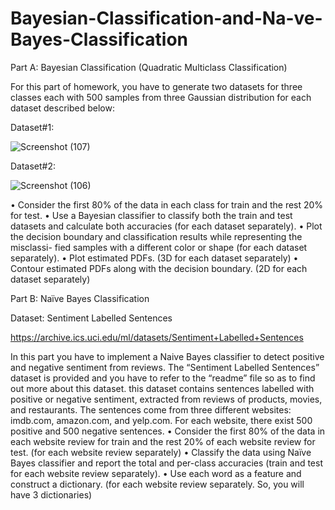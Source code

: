 # Bayesian-Classification-and-Na-ve-Bayes-Classification
Part A: Bayesian Classification (Quadratic Multiclass Classification)

For this part of homework, you have to generate two datasets for three classes each with 500 samples from three Gaussian distribution for each dataset described below:

Dataset#1:

![Screenshot (107)](https://github.com/razimasoodi/Bayesian-Classification-and-Naive-Bayes-Classification/assets/170275013/fff59670-abd9-4298-848e-ef7ee1acb431)


Dataset#2:

![Screenshot (106)](https://github.com/razimasoodi/Bayesian-Classification-and-Naive-Bayes-Classification/assets/170275013/c965b9eb-d99b-450a-94a0-551b8a104972)


• Consider the first 80% of the data in each class for train and the rest 20% for test.
• Use a Bayesian classifier to classify both the train and test datasets and calculate both
accuracies (for each dataset separately).
• Plot the decision boundary and classification results while representing the misclassi-
fied samples with a different color or shape (for each dataset separately).
• Plot estimated PDFs. (3D for each dataset separately)
• Contour estimated PDFs along with the decision boundary. (2D for each dataset separately)

Part B: Naïve Bayes Classification

Dataset: Sentiment Labelled Sentences

https://archive.ics.uci.edu/ml/datasets/Sentiment+Labelled+Sentences

In this part you have to implement a Naive Bayes classifier to detect positive and negative sentiment from reviews. The “Sentiment Labelled Sentences” dataset is provided and you have to refer to the “readme” file so as to find out more about this dataset. this dataset contains sentences labelled with positive or negative sentiment, extracted from reviews of products, movies, and restaurants. The sentences come from three different websites: imdb.com, amazon.com, and yelp.com. For each website, there exist 500 positive and 500 negative sentences.
• Consider the first 80% of the data in each website review for train and the rest 20% of each website review for test. (for each website review separately)
• Classify the data using Naïve Bayes classifier and report the total and per-class accuracies (train and test for each website review separately).
• Use each word as a feature and construct a dictionary. (for each website review separately. So, you will have 3 dictionaries)

